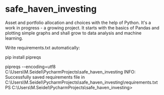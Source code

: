 # safe_haven_investing
Asset and portfolio allocation and choices with the help of Python.
It's a work in progress - a growing project. It starts with the basics of
Pandas and plotting simple graphs and shall grow to data analysis and machine learning.

Write requirements.txt automatically:

pip install pipreqs

pipreqs --encoding=utf8 C:\Users\M.Seidel\PycharmProjects\safe_haven_investing
INFO: Successfully saved requirements file in C:\Users\M.Seidel\PycharmProjects\safe_haven_investing\requirements.txt
PS C:\Users\M.Seidel\PycharmProjects\safe_haven_investing> 

